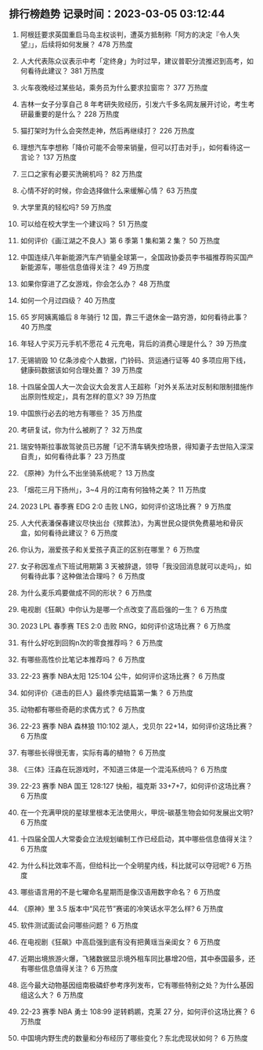 
## 排行榜趋势 记录时间：2023-03-05 03:12:44
  
  1. 阿根廷要求英国重启马岛主权谈判，遭英方抵制称「阿方的决定『令人失望』」，后续将如何发展？ 478 万热度
    
  2. 人大代表陈众议表示中考「定终身」为时过早，建议普职分流推迟到高考，如何看待此建议？ 381 万热度
    
  3. 火车夜晚经过某些站，乘务员为什么要求拉窗帘？ 377 万热度
    
  4. 吉林一女子分享自己 8 年考研失败经历，引发六千多名网友展开讨论，考生考研最重要的是什么？ 228 万热度
    
  5. 猫打架时为什么会突然走神，然后再继续打？ 226 万热度
    
  6. 理想汽车李想称「降价可能不会带来销量，但可以打击对手」，如何看待这一言论？ 137 万热度
    
  7. 三口之家有必要买洗碗机吗？ 82 万热度
    
  8. 心情不好的时候，你会选择做什么来缓解心情？ 63 万热度
    
  9. 大学里真的轻松吗? 59 万热度
    
  10. 可以给在校大学生一个建议吗？ 51 万热度
    
  11. 如何评价《画江湖之不良人》第 6 季第 1 集和第 2 集？ 50 万热度
    
  12. 中国连续八年新能源汽车产销量全球第一，全国政协委员李书福推荐购买国产新能源车，哪些信息值得关注？ 49 万热度
    
  13. 如果你穿进了乙女游戏，你会怎么办？ 48 万热度
    
  14. 如何一个月过四级？ 40 万热度
    
  15. 65 岁阿姨离婚后 8 年骑行 12 国，靠三千退休金一路穷游，如何看待此事？ 40 万热度
    
  16. 年轻人宁买万元手机不愿花 4 元充电，背后的消费心理是什么？ 39 万热度
    
  17. 无锡销毁 10 亿条涉疫个人数据，门铃码、货运通行证等 40 多项应用下线，健康码数据该如何合理处置？ 39 万热度
    
  18. 十四届全国人大一次会议大会发言人王超称「对外关系法对反制和限制措施作出原则性规定」，具有怎样的意义? 39 万热度
    
  19. 中国旅行必去的地方有哪些？ 35 万热度
    
  20. 考研复试，你为什么被刷了？ 32 万热度
    
  21. 瑞安特斯拉事故驾驶员已苏醒「记不清车辆失控场景，得知妻子去世陷入深深自责」，如何看待此事？ 23 万热度
    
  22. 《原神》为什么不出坐骑系统呢？ 13 万热度
    
  23. 「烟花三月下扬州」，3~4 月的江南有何独特之美？ 11 万热度
    
  24. 2023 LPL 春季赛 EDG 2:0 击败 LNG，如何评价这场比赛？ 9 万热度
    
  25. 人大代表潘保春建议尽快出台《殡葬法》，为离世民众提供免费墓地和骨灰盒，如何看待此建议？ 6 万热度
    
  26. 你认为，溺爱孩子和关爱孩子真正的区别在哪里？ 6 万热度
    
  27. 女子称因准点下班试用期第 3 天被辞退，领导「我没回消息就可以走吗」，如何看待此事？这种做法合理吗？ 6 万热度
    
  28. 为什么麦乐鸡要做成不同的形状？ 6 万热度
    
  29. 电视剧《狂飙》中你认为是哪一个点改变了高启强的一生？ 6 万热度
    
  30. 2023 LPL 春季赛 TES 2:0 击败 RNG，如何评价这场比赛？ 6 万热度
    
  31. 有什么好吃到回购n次的零食推荐吗？ 6 万热度
    
  32. 有哪些高性价比笔记本推荐吗？ 6 万热度
    
  33. 22-23 赛季 NBA太阳 125:104 公牛，如何评价这场比赛？ 6 万热度
    
  34. 如何评价《进击的巨人》最终季完结篇第一集？ 6 万热度
    
  35. 动物都有哪些奇葩的求偶方式？ 6 万热度
    
  36. 22-23 赛季 NBA 森林狼 110:102 湖人，戈贝尔 22+14，如何评价这场比赛？ 6 万热度
    
  37. 有哪些长得很无害，实际有毒的植物？ 6 万热度
    
  38. 《三体》汪淼在玩游戏时，不知道三体是一个混沌系统吗？ 6 万热度
    
  39. 22-23 赛季 NBA 国王 128:127 快船，福克斯 33+7+7，如何评价这场比赛？ 6 万热度
    
  40. 在一个充满甲烷的星球里根本无法使用火，甲烷-碳基生物会如何发展出文明? 6 万热度
    
  41. 十四届全国人大常委会立法规划编制工作已经启动，其中哪些信息值得关注？ 6 万热度
    
  42. 为什么科比效率不高，但给科比一个全明星内线，科比就可以夺冠呢? 6 万热度
    
  43. 哪些语言用的不是七曜命名星期而是像汉语用数字命名？ 6 万热度
    
  44. 《原神》里 3.5 版本中“风花节”赛诺的冷笑话水平怎么样? 6 万热度
    
  45. 软件测试面试会问哪些问题？ 6 万热度
    
  46. 在电视剧《狂飙》中高启强到底有没有把黄瑶当亲闺女？ 6 万热度
    
  47. 近期出境旅游火爆，飞猪数据显示境外租车同比暴增20倍，其中泰国最多，还有哪些信息值得关注？ 6 万热度
    
  48. 迄今最大动物基因组南极磷虾参考序列发布，它有哪些特别之处？为什么基因组这么大？ 6 万热度
    
  49. 22-23 赛季 NBA 勇士 108:99 逆转鹈鹕，克莱 27 分，如何评价这场比赛？ 6 万热度
    
  50. 中国境内野生虎的数量和分布经历了哪些变化？东北虎现状如何？ 6 万热度
    
